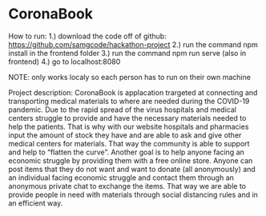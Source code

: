 # CoronaBook

How to run:
1.) download the code off of github: https://github.com/samgcode/hackathon-project
2.) run the command npm install in the frontend folder
3.) run the command npm run serve (also in frontend)
4.) go to localhost:8080

NOTE: only works localy so each person has to run on their own machine

Project description:
CoronaBook is applacation trargeted at connecting and transporting medical materials to where are needed during the COVID-19 pandemic. Due to the rapid spread of the virus hospitals and medical centers struggle to provide and have the necessary materials needed to help the patients. That is why with our website hospitals and pharmacies input the amount of stock they have and are able to ask and give other medical centers for materials. That way the community is able to support and help to “flatten the curve”. Another goal is to help anyone facing an economic struggle by providing them with a free online store. Anyone can post items that they do not want and want to donate (all anonymously) and an individual facing economic struggle and contact them through an anonymous private chat to exchange the items. That way we are able to provide people in need with materials through social distancing rules and in an efficient way.
